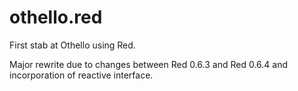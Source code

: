 # othello.red

First stab at Othello using Red. 

Major rewrite due to changes between Red 0.6.3 and Red 0.6.4 and incorporation of reactive interface.
